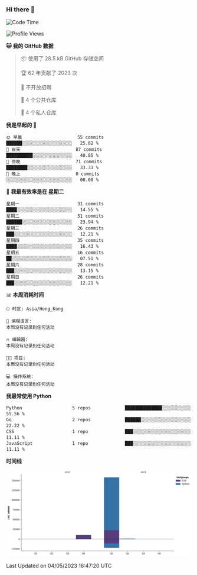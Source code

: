 ### Hi there 👋

<!--
**Mrzqd/Mrzqd** is a ✨ _special_ ✨ repository because its `README.md` (this file) appears on your GitHub profile.

Here are some ideas to get you started:

- 🔭 I’m currently working on ...
- 🌱 I’m currently learning ...
- 👯 I’m looking to collaborate on ...
- 🤔 I’m looking for help with ...
- 💬 Ask me about ...
- 📫 How to reach me: ...
- 😄 Pronouns: ...
- ⚡ Fun fact: ...
-->
<!--START_SECTION:waka-->
![Code Time](http://img.shields.io/badge/Code%20Time-110%20hrs%2048%20mins-blue)

![Profile Views](http://img.shields.io/badge/%E4%B8%AA%E4%BA%BA%E8%B5%84%E6%96%99%E8%A7%82%E7%9C%8B%E6%AC%A1%E6%95%B0-1-blue)

**🐱 我的 GitHub 数据** 

> 📦  使用了 28.5 kB GitHub 存储空间 
 > 
> 🏆 62 年贡献了 2023 次
 > 
> 🚫 不开放招聘
 > 
> 📜 4 个公共仓库 
 > 
> 🔑 4 个私人仓库 
 > 
**我是早起的 🐤** 

```text
🌞 早晨                     55 commits          ██████░░░░░░░░░░░░░░░░░░░   25.82 % 
🌆 白天                     87 commits          ██████████░░░░░░░░░░░░░░░   40.85 % 
🌃 傍晚                     71 commits          ████████░░░░░░░░░░░░░░░░░   33.33 % 
🌙 晚上                     0 commits           ░░░░░░░░░░░░░░░░░░░░░░░░░   00.00 % 
```
📅 **我最有效率是在 星期二** 

```text
星期一                      31 commits          ████░░░░░░░░░░░░░░░░░░░░░   14.55 % 
星期二                      51 commits          ██████░░░░░░░░░░░░░░░░░░░   23.94 % 
星期三                      26 commits          ███░░░░░░░░░░░░░░░░░░░░░░   12.21 % 
星期四                      35 commits          ████░░░░░░░░░░░░░░░░░░░░░   16.43 % 
星期五                      16 commits          ██░░░░░░░░░░░░░░░░░░░░░░░   07.51 % 
星期六                      28 commits          ███░░░░░░░░░░░░░░░░░░░░░░   13.15 % 
星期日                      26 commits          ███░░░░░░░░░░░░░░░░░░░░░░   12.21 % 
```


📊 **本周消耗时间** 

```text
🕑︎ 时区: Asia/Hong_Kong

💬 编程语言: 
本周没有记录到任何活动

🔥 编辑器: 
本周没有记录到任何活动

🐱‍💻 项目: 
本周没有记录到任何活动

💻 操作系统: 
本周没有记录到任何活动
```

**我最常使用 Python** 

```text
Python                   5 repos             ██████████████░░░░░░░░░░░   55.56 % 
Go                       2 repos             ██████░░░░░░░░░░░░░░░░░░░   22.22 % 
CSS                      1 repo              ███░░░░░░░░░░░░░░░░░░░░░░   11.11 % 
JavaScript               1 repo              ███░░░░░░░░░░░░░░░░░░░░░░   11.11 % 
```



**时间线**

![Lines of Code chart](https://raw.githubusercontent.com/Mrzqd/Mrzqd/main/assets/bar_graph.png)


 Last Updated on 04/05/2023 16:47:20 UTC
<!--END_SECTION:waka-->
